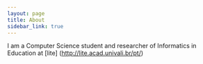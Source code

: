 ```yaml
---
layout: page
title: About
sidebar_link: true
---
```


I am a Computer Science student and researcher of Informatics in Education at [lite] (http://lite.acad.univali.br/pt/)

